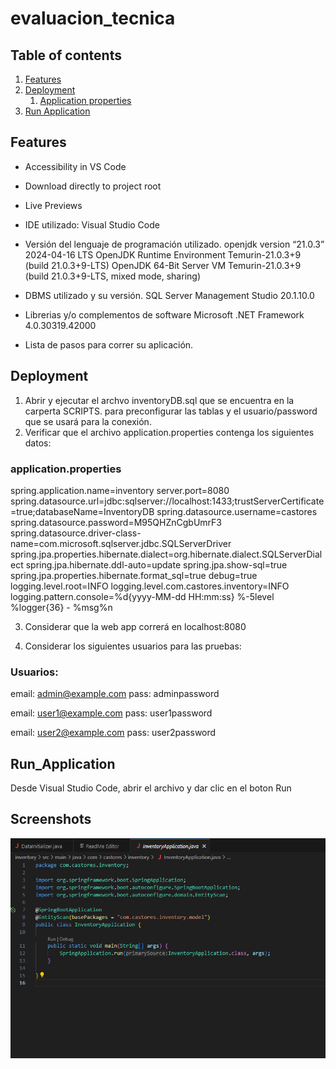 # evaluacion_tecnica

## Table of contents  
1. [Features](#Features)  
2. [Deployment](#Deployment)  
    1. [Application properties](#application.properties )  
3. [Run Application](#Run_Application)  


## Features  
- Accessibility in VS Code  
- Download directly to project root  
- Live Previews    
- IDE utilizado:
Visual Studio Code
- Versión del lenguaje de programación utilizado.
openjdk version “21.0.3” 2024-04-16 LTS
OpenJDK Runtime Environment Temurin-21.0.3+9 (build 21.0.3+9-LTS)
OpenJDK 64-Bit Server VM Temurin-21.0.3+9 (build 21.0.3+9-LTS, mixed mode, sharing)
- DBMS utilizado y su versión.
SQL Server Management Studio 20.1.10.0
- Librerias y/o complementos de software
Microsoft .NET Framework 4.0.30319.42000

-	Lista de pasos para correr su aplicación.

## Deployment  
1. Abrir y ejecutar el archvo inventoryDB.sql que se encuentra en la carperta SCRIPTS.
para preconfigurar las tablas y el usuario/password que se usará para la conexión.
2. Verificar que el archivo application.properties contenga los siguientes datos:
### application.properties 
spring.application.name=inventory
server.port=8080
spring.datasource.url=jdbc:sqlserver://localhost:1433;trustServerCertificate=true;databaseName=InventoryDB
spring.datasource.username=castores
spring.datasource.password=M95QHZnCgbUmrF3
spring.datasource.driver-class-name=com.microsoft.sqlserver.jdbc.SQLServerDriver
spring.jpa.properties.hibernate.dialect=org.hibernate.dialect.SQLServerDialect
spring.jpa.hibernate.ddl-auto=update
spring.jpa.show-sql=true
spring.jpa.properties.hibernate.format_sql=true
debug=true
logging.level.root=INFO
logging.level.com.castores.inventory=INFO
logging.pattern.console=%d{yyyy-MM-dd HH:mm:ss} %-5level %logger{36} - %msg%n

3. Considerar que la web app correrá en localhost:8080

4. Considerar los siguientes usuarios para las pruebas:
### Usuarios:
email: admin@example.com
pass:  adminpassword

email: user1@example.com
pass:  user1password

email: user2@example.com
pass:  user2password


## Run_Application

Desde Visual Studio Code, abrir el archivo y dar clic en el boton Run
## Screenshots  
![alt text](image.png)

